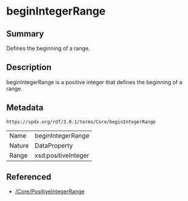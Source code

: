 <!-- Automatically generated by spec-parser v2.5.0 on 2024-08-10T18:46:28.607668+00:00 -->
<!-- SPDX-License-Identifier: Community-Spec-1.0 -->

# beginIntegerRange

## Summary

Defines the beginning of a range.


## Description

beginIntegerRange is a positive integer that defines the beginning of a range.


## Metadata

`https://spdx.org/rdf/3.0.1/terms/Core/beginIntegerRange`


| | |
|---|---|
| Name | beginIntegerRange |
| Nature | DataProperty |
| Range | xsd:positiveInteger |




## Referenced

- [/Core/PositiveIntegerRange](../../Core/Classes/PositiveIntegerRange.md)


